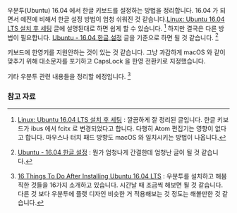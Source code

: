 우분투(Ubuntu) 16.04 에서 한글 키보드를 설정하는 방법을 정리합니다. 16.04 가 되면서 예전에 비해서 한글 설정 방법이 엄청 쉬워진 것 같습니다.[Linux: Ubuntu 16.04 LTS 설치 후 세팅](http://programmingsummaries.tistory.com/389) 글에 설명된대로 하면 쉽게 할 수 있습니다. [^summaries-389] 하지만 결국은 다른 방법이 필요합니다. [Ubuntu - 16.04 한글 설정](http://hochulshin.com/ubuntu-1604-hangul/) 글을 기준으로 하면 될 것 같습니다. [^hochulshin-hangul]

키보드에 한영키를 지원안하는 것이 있는 것 같습니다. 그냥 과감하게 macOS 와 같이 맞추기 위해 대소문자를 포기하고 CapsLock 을 한영 전환키로 지정했습니다.

기타 우분투 관련 내용들을 정리할 에정입니다. [^omgubuntu-to-do]

### 참고 자료

[^summaries-389]: [Linux: Ubuntu 16.04 LTS 설치 후 세팅](http://programmingsummaries.tistory.com/389) : 깔끔하게 잘 정리된 글입니다. 한글 키보드가 ibus 에서 fcitx 로 변경되었다고 합니다. 다행히 Atom 편집기는 영향이 없다고 합니다. 마우스나 터치 패드 방향도 macOS 와 일치시키는 방법이 나옵니다.

[^omgubuntu-to-do]: [16 Things To Do After Installing Ubuntu 16.04 LTS](http://www.omgubuntu.co.uk/2016/04/10-things-to-do-after-installing-ubuntu-16-04-lts) : 우분투를 설치하고 해봄직한 것들을 16가지 소개하고 있습니다. 시간날 때 조금씩 해보면 될 것 같습니다. 다른 것 보다 우분투에 플랫 디자인 비슷한 거 적용해보는 것 정도는 해볼만한 것 같습니다.

[^hochulshin-hangul]: [Ubuntu - 16.04 한글 설정](http://hochulshin.com/ubuntu-1604-hangul/) : 뭔가 엄청나게 간결한데 엄청난 글이 될 것 같습니다.

